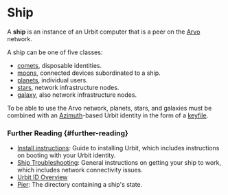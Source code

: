 # Ship

A **ship** is an instance of an Urbit computer that is a peer on the [Arvo](arvo.md) network.

A ship can be one of five classes:

- [comets](comet.md), disposable identities.
- [moons](moon.md), connected devices subordinated to a ship.
- [planets](planet.md), individual users.
- [stars](star.md), network infrastructure nodes.
- [galaxy](galaxy.md), also network infrastructure nodes.

To be able to use the Arvo network, planets, stars, and galaxies must be combined with an [Azimuth](azimuth.md)-based Urbit identity in the form of a [keyfile](keyfile.md).

### Further Reading {#further-reading}

- [Install instructions](../manual/getting-started): Guide to installing Urbit, which includes instructions on booting with your Urbit identity.
- [Ship Troubleshooting](../manual/os/ship-troubleshooting.md): General instructions on getting your ship to work, which includes network connectivity issues.
- [Urbit ID Overview](../system/identity/README.md)
- [Pier](pier.md): The directory containing a ship's state.
